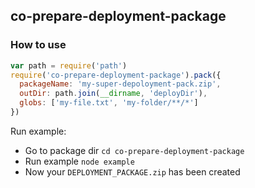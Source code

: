 ## co-prepare-deployment-package

### How to use
```javascript
var path = require('path')
require('co-prepare-deployment-package').pack({
  packageName: 'my-super-depoloyment-pack.zip',
  outDir: path.join(__dirname, 'deployDir'),
  globs: ['my-file.txt', 'my-folder/**/*']
})
```

Run example:
- Go to package dir `cd co-prepare-deployment-package`
- Run example `node example`
- Now your `DEPLOYMENT_PACKAGE.zip` has been created